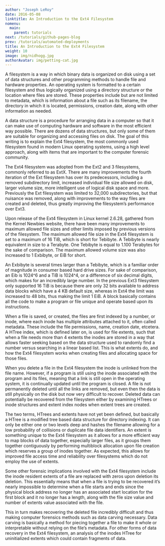```yaml
---
author: "Joseph LeRoy"
date: 2016-05-08
linktitle: An Introduction to the Ext4 Filesystem
nomenu:
  main:
    parent: tutorials
next: /tutorials/github-pages-blog
prev: /tutorials/automated-deployments
title: An Introduction to the Ext4 Filesystem
weight: 10
image: img/nidhogg.jpg
authorAvatar: img/petting-cat.jpg
---
```


A filesystem is a way in which binary data is organized on disk using a set of data structures and other programming methods to handle file and hardware properties. An operating system is formatted to a certain filesystem and thus logically organized using a directory structure or the location where files are stored. These properties include but are not limited to metadata, which is information about a file such as its filename, the directory in which it is located, permissions, creation date, along with other information as needed. 

A data structure is a procedure for arranging data in a computer so that it can make use of computing hardware and software in the most efficient way possible. There are dozens of data structures, but only some of them are suitable for organizing and accessing files on disk. The goal of this writing is to explain the Ext4 filesystem, the most commonly used filesystem found in modern Linux operating systems, using a high level approach, along with items that are important to the computer forensic community.

The Ext4 filesystem was adopted from the Ext2 and 3 filesystems, commonly referred to as ExtX. There are many improvements the fourth iteration of the Ext filesystem has over its predecessors, including a removed subdirectory limit, increased individual file size allowed on disk, larger volume size, more intelligent use of logical disk space and more. Previously the Ext filesystem was limited to 32,000 subdirectories, but that nuisance was removed, along with improvements to the way files are created and deleted, thus greatly improving the filesystem’s performance over Ext3.

Upon release of the Ext4 filesystem in Linux kernel 2.6.28, gathered from the Kernel Newbies website, there have been many improvements to maximum allowed file sizes and other limits imposed by previous versions of the filesystem. The maximum allowed file size in the Ext4 filesystem is set to a maximum of 16 TiB, which is short for Tebibyte. A Tebibyte is nearly equivalent in size to a Terabyte. One Tebibyte is equal to 1.100 Terabytes for the sake of comparison. The maximum allowed volume size was also increased to 1 Exbibyte, or EiB for short. 

An Exbibyte is several times larger than a Tebibyte, which is a familiar order of magnitude in consumer based hard drive sizes. For sake of comparison, an Eib is 1024^6 and a TiB is 1024^4, or a difference of six decimal digits, which makes for an incredibly large number. In the previous Ext3 filesystem only supported 16 TiB is because there are only 32 bits available to address data blocks which have a 4 KB default size, whereas in Ext4 the limit was increased to 48 bits, thus making the limit 1 EiB. A block basically contains all the code to make a program or file unique and operate based upon its instructions.

When a file is saved, or created, the files are first indexed by a number, or inode, where each inode has multiple attributes attached to it, often called metadata. These include the file permissions, name, creation date, etcetera. A HTree index, which is defined later on, is used for file extents, such that when a file needs more than 4 extents the inodes are stored in a way that allows faster seeking based on the data structure used to randomly find a number versus searching in a linear based list. This is what extents do, and how the Ext4 filesystem works when creating files and allocating space for those files.

When you delete a file in the Ext4 filesystem the inode is unlinked from the file name. However, if a program is still using the inode associated with the program and its files, meaning that a link is still open in the operating system, it is continually updated until the program is closed. A file is not permanently deleted until all the links are removed, but even then the data is still physically on the disk but now very difficult to recover. Deleted data can potentially be recovered from the filesystem either by examining HTrees or inode structures and extent index nodes when extent trees are created. 

The two terms, HTrees and extents have not yet been defined, but basically a HTree is a modified tree based data structure for directory indexing. It can only be either one or two levels deep and hashes the filename allowing for a low probability of collisions or duplicate file data identifiers. An extent is something unique to the Ext4 filesystem as it allows for a more efficient way to map blocks of data together, especially larger files, as it groups them together contiguously by performing multiblock allocation upon file creation which reserves a group of inodes together. As expected, this allows for improved file access time and reliability over filesystems which do not employ the use of extents.

Some other forensic implications involved with the Ext4 filesystem include the inode resident extents of a file are replaced with zeros upon deletion its deletion. This essentially means that when a file is trying to be recovered it’s nearly impossible to determine when a file starts and ends since the physical block address no longer has an associated start location for the first block and it no longer has a length, along with the file size value and number of extents value associated with the file. 

This in turn makes recovering the deleted file incredibly difficult and thus making computer forensics methods such as data carving necessary. Data carving is basically a method for piecing together a file to make it whole or interpretable without relying on the file’s metadata. For other forms of data recovery in the Ext4 filesystem, an analysis of the inodes HTree for uninitialized extents which could contain fragments of data.